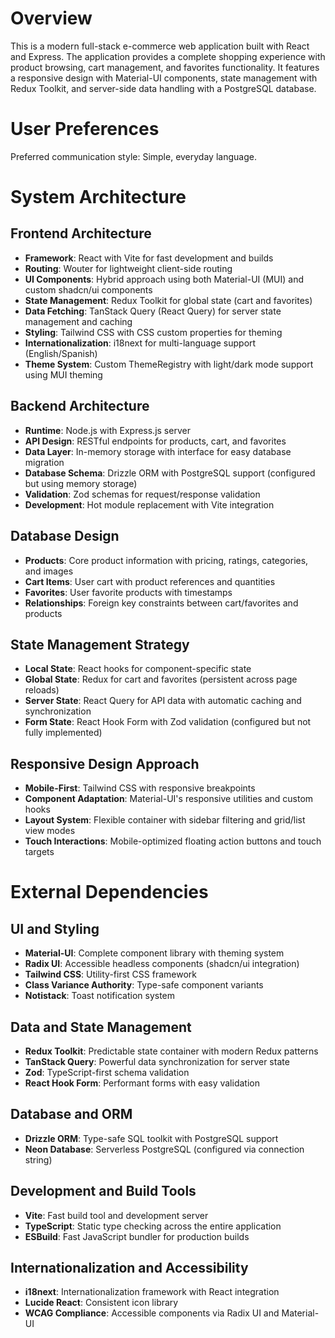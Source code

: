 # Overview

This is a modern full-stack e-commerce web application built with React and Express. The application provides a complete shopping experience with product browsing, cart management, and favorites functionality. It features a responsive design with Material-UI components, state management with Redux Toolkit, and server-side data handling with a PostgreSQL database.

# User Preferences

Preferred communication style: Simple, everyday language.

# System Architecture

## Frontend Architecture
- **Framework**: React with Vite for fast development and builds
- **Routing**: Wouter for lightweight client-side routing
- **UI Components**: Hybrid approach using both Material-UI (MUI) and custom shadcn/ui components
- **State Management**: Redux Toolkit for global state (cart and favorites)
- **Data Fetching**: TanStack Query (React Query) for server state management and caching
- **Styling**: Tailwind CSS with CSS custom properties for theming
- **Internationalization**: i18next for multi-language support (English/Spanish)
- **Theme System**: Custom ThemeRegistry with light/dark mode support using MUI theming

## Backend Architecture
- **Runtime**: Node.js with Express.js server
- **API Design**: RESTful endpoints for products, cart, and favorites
- **Data Layer**: In-memory storage with interface for easy database migration
- **Database Schema**: Drizzle ORM with PostgreSQL support (configured but using memory storage)
- **Validation**: Zod schemas for request/response validation
- **Development**: Hot module replacement with Vite integration

## Database Design
- **Products**: Core product information with pricing, ratings, categories, and images
- **Cart Items**: User cart with product references and quantities
- **Favorites**: User favorite products with timestamps
- **Relationships**: Foreign key constraints between cart/favorites and products

## State Management Strategy
- **Local State**: React hooks for component-specific state
- **Global State**: Redux for cart and favorites (persistent across page reloads)
- **Server State**: React Query for API data with automatic caching and synchronization
- **Form State**: React Hook Form with Zod validation (configured but not fully implemented)

## Responsive Design Approach
- **Mobile-First**: Tailwind CSS with responsive breakpoints
- **Component Adaptation**: Material-UI's responsive utilities and custom hooks
- **Layout System**: Flexible container with sidebar filtering and grid/list view modes
- **Touch Interactions**: Mobile-optimized floating action buttons and touch targets

# External Dependencies

## UI and Styling
- **Material-UI**: Complete component library with theming system
- **Radix UI**: Accessible headless components (shadcn/ui integration)
- **Tailwind CSS**: Utility-first CSS framework
- **Class Variance Authority**: Type-safe component variants
- **Notistack**: Toast notification system

## Data and State Management  
- **Redux Toolkit**: Predictable state container with modern Redux patterns
- **TanStack Query**: Powerful data synchronization for server state
- **Zod**: TypeScript-first schema validation
- **React Hook Form**: Performant forms with easy validation

## Database and ORM
- **Drizzle ORM**: Type-safe SQL toolkit with PostgreSQL support
- **Neon Database**: Serverless PostgreSQL (configured via connection string)

## Development and Build Tools
- **Vite**: Fast build tool and development server
- **TypeScript**: Static type checking across the entire application
- **ESBuild**: Fast JavaScript bundler for production builds

## Internationalization and Accessibility
- **i18next**: Internationalization framework with React integration
- **Lucide React**: Consistent icon library
- **WCAG Compliance**: Accessible components via Radix UI and Material-UI